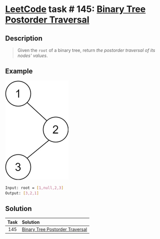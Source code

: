 # [LeetCode][leetcode] task # 145: [Binary Tree Postorder Traversal][task]

Description
-----------

> Given the `root` of a binary tree,
> return _the postorder traversal of its nodes' values_.

Example
-------

![node.png](image/node.png)

```sh
Input: root = [1,null,2,3]
Output: [3,2,1]
```

Solution
--------

| Task | Solution                                    |
|:----:|:--------------------------------------------|
| 145  | [Binary Tree Postorder Traversal][solution] |


[leetcode]: <http://leetcode.com/>
[task]: <https://leetcode.com/problems/binary-tree-postorder-traversal/>
[solution]: <https://github.com/wellaxis/witalis-jkit/blob/main/module/tasks/src/main/java/com/witalis/jkit/tasks/core/task/leetcode/h2/p145/option/Practice.java>
